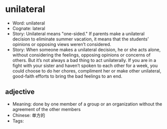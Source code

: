 # unilateral

- Word: unilateral
- Cognate: lateral
- Story: Unilateral means "one-sided." If parents make a unilateral decision to eliminate summer vacation, it means that the students’ opinions or opposing views weren’t considered.
- Story: When someone makes a unilateral decision, he or she acts alone, without considering the feelings, opposing opinions or concerns of others. But it’s not always a bad thing to act unilaterally. If you are in a fight with your sister and haven’t spoken to each other for a week, you could choose to do her chores, compliment her or make other unilateral, good-faith efforts to bring the bad feelings to an end.

## adjective

- Meaning: done by one member of a group or an organization without the agreement of the other members
- Chinese: 单方的
- Tags: 

